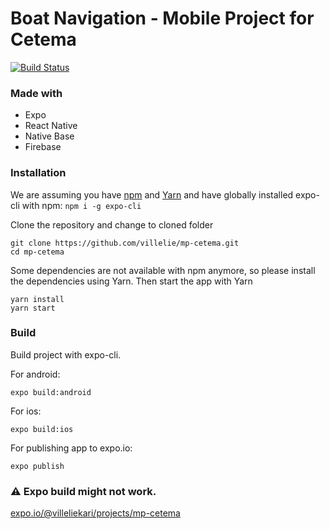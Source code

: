 # Boat Navigation - Mobile Project for Cetema

[![Build Status](https://travis-ci.com/villelie/mp-cetema.svg?branch=master)](https://travis-ci.com/villelie/mp-cetema.svg?branch=master)

### Made with

- Expo
- React Native
- Native Base
- Firebase

### Installation
We are assuming you have [npm](https://www.npmjs.com/get-npm) and [Yarn](https://classic.yarnpkg.com/en/docs/install/) and have globally installed expo-cli with npm: ``npm i -g expo-cli``

Clone the repository and change to cloned folder
```
git clone https://github.com/villelie/mp-cetema.git
cd mp-cetema
```

Some dependencies are not available with npm anymore, so please install the dependencies using Yarn. Then start the app with Yarn
```
yarn install
yarn start
```

### Build

Build project with expo-cli.

For android:
```
expo build:android
```
For ios:
```
expo build:ios
```
For publishing app to expo.io:
```
expo publish
```

### :warning: Expo build might not work.

[expo.io/@villeliekari/projects/mp-cetema](https://expo.io/@villeliekari/projects/mp-cetema)
